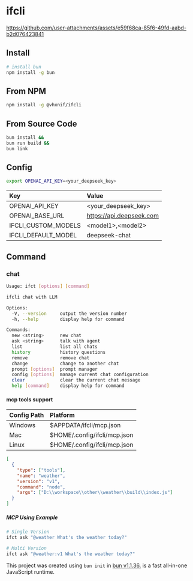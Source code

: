 # ifcli

https://github.com/user-attachments/assets/e59f68ca-85f6-49fd-aabd-b2d076423841

## Install 
```bash
# install bun
npm install -g bun
```

## From NPM
```bash
npm install -g @vhxnif/ifcli
```

## From Source Code
```bash
bun install && 
bun run build && 
bun link
```

## Config
```bash
export OPENAI_API_KEY=<your_deepseek_key>
```

| Key                 | Value                    | 
|:--------------------|:-------------------------|
| OPENAI_API_KEY      | \<your_deepseek_key\>    |
| OPENAI_BASE_URL     | https://api.deepseek.com |
| IFCLI_CUSTOM_MODELS | \<model1\>,\<model2\>    | 
| IFCLI_DEFAULT_MODEL | deepseek-chat            |


## Command

### chat 

```bash
Usage: ifct [options] [command]

ifcli chat with LLM

Options:
  -V, --version     output the version number
  -h, --help        display help for command

Commands:
  new <string>      new chat
  ask <string>      talk with agent
  list              list all chats
  history           history questions
  remove            remove chat
  change            change to another chat
  prompt [options]  prompt manager
  config [options]  manage current chat configuration
  clear             clear the current chat message
  help [command]    display help for command
```


#### mcp tools support 

| Config Path | Platform                     |
|:------------|:-----------------------------|
| Windows     | $APPDATA/ifcli/mcp.json      |
| Mac         | $HOME/.config/ifcli/mcp.json |
| Linux       | $HOME/.config/ifcli/mcp.json |


```json
[
  {
    "type": ["tools"],
    "name": "weather",
    "version": "v1",
    "command": "node",
    "args": ["D:\\workspace\\other\\weather\\build\\index.js"]
  }
]
```
##### MCP Using Example

```bash
# Single Version
ifct ask "@weather What's the weather today?"

# Multi Version
ifct ask "@weather:v1 What's the weather today?"
```

This project was created using `bun init` in [bun v1.1.36.](https://bun.sh) is a fast all-in-one JavaScript runtime.
